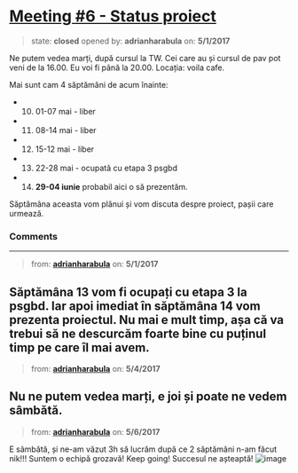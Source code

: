 # [Meeting #6 - Status proiect](https://github.com/adrianharabula/condr/issues/47)

> state: **closed** opened by: **adrianharabula** on: **5/1/2017**

Ne putem vedea marți, după cursul la TW. Cei care au și cursul de pav pot veni de la 16.00. Eu voi fi până la 20.00. Locația: voila cafe.

Mai sunt cam 4 săptămâni de acum înainte:

- 10. 01-07 mai - liber
- 11. 08-14 mai - liber
- 12. 15-12 mai - liber
- 13. 22-28 mai - ocupată cu etapa 3 psgbd
- 14. __29-04 iunie__ probabil aici o să prezentăm.

Săptămâna aceasta vom plănui și vom discuta despre proiect, pașii care urmează.



### Comments

---
> from: [**adrianharabula**](https://github.com/adrianharabula/condr/issues/47#issuecomment-298361217) on: **5/1/2017**

Săptămâna 13 vom fi ocupați cu etapa 3 la psgbd. Iar apoi imediat în săptămâna 14 vom prezenta proiectul. Nu mai e mult timp, așa că va trebui să ne descurcăm foarte bine cu puținul timp pe care îl mai avem.
---
> from: [**adrianharabula**](https://github.com/adrianharabula/condr/issues/47#issuecomment-299171478) on: **5/4/2017**

Nu ne putem vedea marți, e joi și poate ne vedem sâmbătă.
---
> from: [**adrianharabula**](https://github.com/adrianharabula/condr/issues/47#issuecomment-299662305) on: **5/6/2017**

E sâmbătă, și ne-am văzut 3h să lucrăm după ce 2 săptămâni n-am făcut nik!!! Suntem o echipă grozavă! Keep going! Succesul ne așteaptă!
![image](https://cloud.githubusercontent.com/assets/2271038/25775496/aa88cdbc-32ae-11e7-99bc-6da9ed462c82.png)

